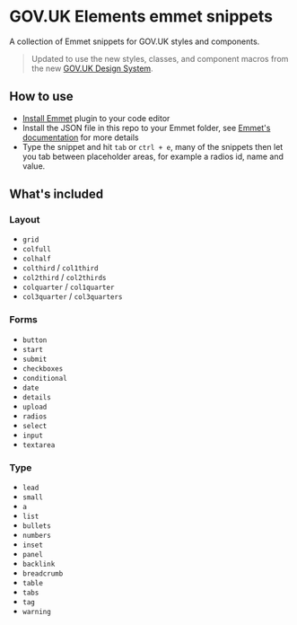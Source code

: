 # GOV.UK Elements emmet snippets
A collection of Emmet snippets for GOV.UK styles and components.

> Updated to use the new styles, classes, and component macros from the new [GOV.UK Design System](https://design-system.service.gov.uk/).

## How to use
* [Install Emmet](https://emmet.io/) plugin to your code editor
* Install the JSON file in this repo to your Emmet folder, see [Emmet's documentation](https://docs.emmet.io/customization/snippets/#snippetsjson) for more details
* Type the snippet and hit `tab` or `ctrl + e`, many of the snippets then let you tab between placeholder areas, for example a radios id, name and value.

## What's included

### Layout
* `grid`
* `colfull`
* `colhalf`
* `colthird` / `col1third`
* `col2third` / `col2thirds`
* `colquarter` / `col1quarter`
* `col3quarter` / `col3quarters`

### Forms
* `button`
* `start`
* `submit`
* `checkboxes`
* `conditional`
* `date`
* `details`
* `upload`
* `radios`
* `select`
* `input`
* `textarea`

### Type
* `lead`
* `small`
* `a`
* `list`
* `bullets`
* `numbers`
* `inset`
* `panel`
* `backlink`
* `breadcrumb`
* `table`
* `tabs`
* `tag`
* `warning`
